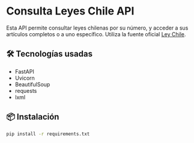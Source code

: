 # Consulta Leyes Chile API

Esta API permite consultar leyes chilenas por su número, y acceder a sus artículos completos o a uno específico. Utiliza la fuente oficial [Ley Chile](https://www.bcn.cl/leychile).

## 🛠 Tecnologías usadas

- FastAPI
- Uvicorn
- BeautifulSoup
- requests
- lxml

## 📦 Instalación

```bash
pip install -r requirements.txt
